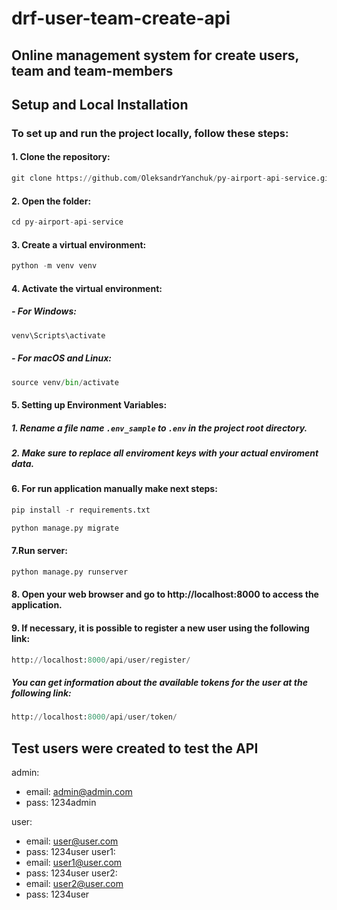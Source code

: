# drf-user-team-create-api
## Online management system for create users, team and team-members

## Setup and Local Installation

### To set up and run the project locally, follow these steps:

#### 1.  Clone the repository:

```python
git clone https://github.com/OleksandrYanchuk/py-airport-api-service.git
```
#### 2. Open the folder:
```python
cd py-airport-api-service
```
#### 3. Create a virtual environment:
```python
python -m venv venv
```
#### 4. Activate the virtual environment:
   
##### - For Windows:
```python
venv\Scripts\activate
```
##### -	For macOS and Linux:
```python
source venv/bin/activate
```
#### 5. Setting up Environment Variables:

##### 1. Rename a file name `.env_sample` to `.env` in the project root directory.

##### 2. Make sure to replace all enviroment keys with your actual enviroment data.

#### 6. For run application manually make next steps:

```python
pip install -r requirements.txt
```
```python
python manage.py migrate
```
#### 7.Run server:
```python
python manage.py runserver
```
#### 8. Open your web browser and go to http://localhost:8000 to access the application.

#### 9. If necessary, it is possible to register a new user using the following link:
```python
http://localhost:8000/api/user/register/
```
##### You can get information about the available tokens for the user at the following link:
```python
http://localhost:8000/api/user/token/
```
## Test users were created to test the API
admin:
- email: admin@admin.com
- pass: 1234admin

user:
- email: user@user.com
- pass: 1234user
user1:
- email: user1@user.com
- pass: 1234user
user2:
- email: user2@user.com
- pass: 1234user
